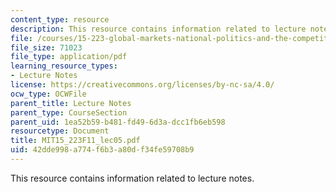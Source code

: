 ```yaml
---
content_type: resource
description: This resource contains information related to lecture notes.
file: /courses/15-223-global-markets-national-politics-and-the-competitive-advantage-of-firms-fall-2011/42dde998a774f6b3a80df34fe59708b9_MIT15_223F11_lec05.pdf
file_size: 71023
file_type: application/pdf
learning_resource_types:
- Lecture Notes
license: https://creativecommons.org/licenses/by-nc-sa/4.0/
ocw_type: OCWFile
parent_title: Lecture Notes
parent_type: CourseSection
parent_uid: 1ea52b59-b481-fd49-6d3a-dcc1fb6eb598
resourcetype: Document
title: MIT15_223F11_lec05.pdf
uid: 42dde998-a774-f6b3-a80d-f34fe59708b9
---
```

This resource contains information related to lecture notes.